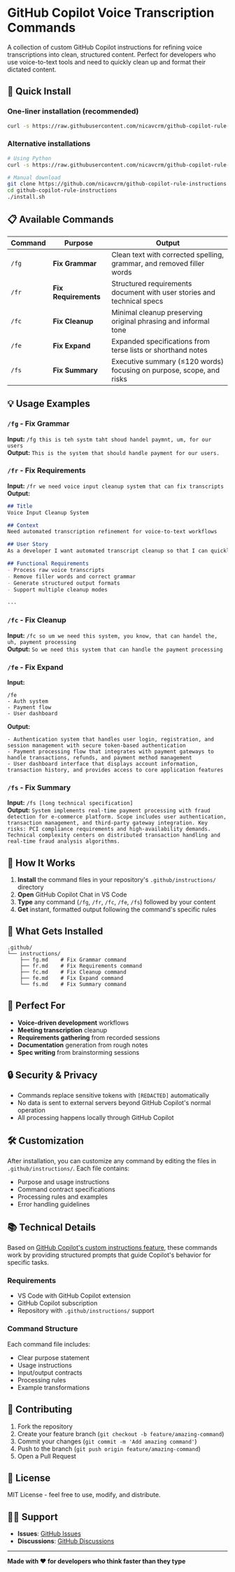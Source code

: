 # GitHub Copilot Voice Transcription Commands

A collection of custom GitHub Copilot instructions for refining voice transcriptions into clean, structured content. Perfect for developers who use voice-to-text tools and need to quickly clean up and format their dictated content.

## 🚀 Quick Install

### One-liner installation (recommended)
```bash
curl -s https://raw.githubusercontent.com/nicavcrm/github-copilot-rule-instructions/main/install.sh | bash
```

### Alternative installations
```bash
# Using Python
curl -s https://raw.githubusercontent.com/nicavcrm/github-copilot-rule-instructions/main/install.py | python3

# Manual download
git clone https://github.com/nicavcrm/github-copilot-rule-instructions.git
cd github-copilot-rule-instructions
./install.sh
```

## 📋 Available Commands

| Command | Purpose | Output |
|---------|---------|--------|
| `/fg` | **Fix Grammar** | Clean text with corrected spelling, grammar, and removed filler words |
| `/fr` | **Fix Requirements** | Structured requirements document with user stories and technical specs |
| `/fc` | **Fix Cleanup** | Minimal cleanup preserving original phrasing and informal tone |
| `/fe` | **Fix Expand** | Expanded specifications from terse lists or shorthand notes |
| `/fs` | **Fix Summary** | Executive summary (≤120 words) focusing on purpose, scope, and risks |

## 💡 Usage Examples

### `/fg` - Fix Grammar
**Input:** `/fg this is teh systm taht shoud handel paymnt, um, for our users`  
**Output:** `This is the system that should handle payment for our users.`

### `/fr` - Fix Requirements  
**Input:** `/fr we need voice input cleanup system that can fix transcripts`  
**Output:**
```markdown
## Title
Voice Input Cleanup System

## Context
Need automated transcription refinement for voice-to-text workflows

## User Story
As a developer I want automated transcript cleanup so that I can quickly convert voice input into professional documentation.

## Functional Requirements
- Process raw voice transcripts
- Remove filler words and correct grammar
- Generate structured output formats
- Support multiple cleanup modes

...
```

### `/fc` - Fix Cleanup
**Input:** `/fc so um we need this system, you know, that can handel the, uh, payment processing`  
**Output:** `So we need this system that can handle the payment processing`

### `/fe` - Fix Expand
**Input:** 
```
/fe 
- Auth system
- Payment flow  
- User dashboard
```
**Output:**
```
- Authentication system that handles user login, registration, and session management with secure token-based authentication
- Payment processing flow that integrates with payment gateways to handle transactions, refunds, and payment method management
- User dashboard interface that displays account information, transaction history, and provides access to core application features
```

### `/fs` - Fix Summary
**Input:** `/fs [long technical specification]`  
**Output:** `System implements real-time payment processing with fraud detection for e-commerce platform. Scope includes user authentication, transaction management, and third-party gateway integration. Key risks: PCI compliance requirements and high-availability demands. Technical complexity centers on distributed transaction handling and real-time fraud analysis algorithms.`

## 🔧 How It Works

1. **Install** the command files in your repository's `.github/instructions/` directory
2. **Open** GitHub Copilot Chat in VS Code
3. **Type** any command (`/fg`, `/fr`, `/fc`, `/fe`, `/fs`) followed by your content
4. **Get** instant, formatted output following the command's specific rules

## 📁 What Gets Installed

```
.github/
└── instructions/
    ├── fg.md    # Fix Grammar command
    ├── fr.md    # Fix Requirements command  
    ├── fc.md    # Fix Cleanup command
    ├── fe.md    # Fix Expand command
    └── fs.md    # Fix Summary command
```

## 🎯 Perfect For

- **Voice-driven development** workflows
- **Meeting transcription** cleanup
- **Requirements gathering** from recorded sessions  
- **Documentation** generation from rough notes
- **Spec writing** from brainstorming sessions

## 🔒 Security & Privacy

- Commands replace sensitive tokens with `[REDACTED]` automatically
- No data is sent to external servers beyond GitHub Copilot's normal operation
- All processing happens locally through GitHub Copilot

## 🛠 Customization

After installation, you can customize any command by editing the files in `.github/instructions/`. Each file contains:
- Purpose and usage instructions
- Command contract specifications  
- Processing rules and examples
- Error handling guidelines

## 📚 Technical Details

Based on [GitHub Copilot's custom instructions feature](https://code.visualstudio.com/docs/copilot/copilot-customization), these commands work by providing structured prompts that guide Copilot's behavior for specific tasks.

### Requirements
- VS Code with GitHub Copilot extension
- GitHub Copilot subscription
- Repository with `.github/instructions/` support

### Command Structure
Each command file includes:
- Clear purpose statement
- Usage instructions
- Input/output contracts
- Processing rules
- Example transformations

## 🤝 Contributing

1. Fork the repository
2. Create your feature branch (`git checkout -b feature/amazing-command`)
3. Commit your changes (`git commit -m 'Add amazing command'`)
4. Push to the branch (`git push origin feature/amazing-command`)
5. Open a Pull Request

## 📄 License

MIT License - feel free to use, modify, and distribute.

## 🙋‍♀️ Support

- **Issues**: [GitHub Issues](https://github.com/nicavcrm/github-copilot-rule-instructions/issues)
- **Discussions**: [GitHub Discussions](https://github.com/nicavcrm/github-copilot-rule-instructions/discussions)

---

**Made with ❤️ for developers who think faster than they type**
